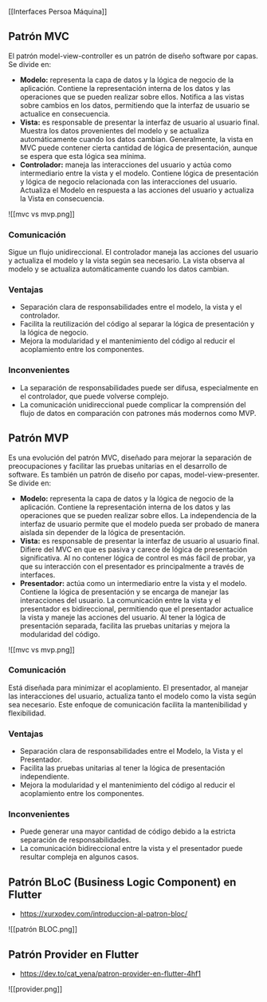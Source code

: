 [[Interfaces Persoa Máquina]]

## Patrón MVC
El patrón model-view-controller es un patrón de diseño software por capas. Se divide en:
+ **Modelo:** representa la capa de datos y la lógica de negocio de la aplicación. Contiene la representación interna de los datos y las operaciones que se pueden realizar sobre ellos. Notifica a las vistas sobre cambios en los datos, permitiendo que la interfaz de usuario se actualice en consecuencia.
+ **Vista:** es responsable de presentar la interfaz de usuario al usuario final. Muestra los datos provenientes del modelo y se actualiza automáticamente cuando los datos cambian. Generalmente, la vista en MVC puede contener cierta cantidad de lógica de presentación, aunque se espera que esta lógica sea mínima.
+ **Controlador:** maneja las interacciones del usuario y actúa como intermediario entre la vista y el modelo. Contiene lógica de presentación y lógica de negocio relacionada con las interacciones del usuario. Actualiza el Modelo en respuesta a las acciones del usuario y actualiza la Vista en consecuencia.

![[mvc vs mvp.png]]

### Comunicación
Sigue un flujo unidireccional. El controlador maneja las acciones del usuario y actualiza el modelo y la vista según sea necesario. La vista observa al modelo y se actualiza automáticamente cuando los datos cambian. 

### Ventajas
+ Separación clara de responsabilidades entre el modelo, la vista y el controlador.
+ Facilita la reutilización del código al separar la lógica de presentación y la lógica de negocio.
+ Mejora la modularidad y el mantenimiento del código al reducir el acoplamiento entre los componentes.

### Inconvenientes
+ La separación de responsabilidades puede ser difusa, especialmente en el controlador, que puede volverse complejo.
+ La comunicación unidireccional puede complicar la comprensión del flujo de datos en comparación con patrones más modernos como MVP.

## Patrón MVP
Es una evolución del patrón MVC, diseñado para mejorar la separación de preocupaciones y facilitar las pruebas unitarias en el desarrollo de software. Es también un patrón de diseño por capas, model-view-presenter. Se divide en:
+ **Modelo:** representa la capa de datos y la lógica de negocio de la aplicación. Contiene la representación interna de los datos y las operaciones que se pueden realizar sobre ellos. La independencia de la interfaz de usuario permite que el modelo pueda ser probado de manera aislada sin depender de la lógica de presentación.
+ **Vista:** es responsable de presentar la interfaz de usuario al usuario final. Difiere del MVC en que es pasiva y carece de lógica de presentación significativa. Al no contener lógica de control es más fácil de probar, ya que su interacción con el presentador es principalmente a través de interfaces.
+ **Presentador:** actúa como un intermediario entre la vista y el modelo. Contiene la lógica de presentación y se encarga de manejar las interacciones del usuario. La comunicación entre la vista y el presentador es bidireccional, permitiendo que el presentador actualice la vista y maneje las acciones del usuario. Al tener la lógica de presentación separada, facilita las pruebas unitarias y mejora la modularidad del código.

![[mvc vs mvp.png]]

### Comunicación
Está diseñada para minimizar el acoplamiento. El presentador, al manejar las interacciones del usuario, actualiza tanto el modelo como la vista según sea necesario. Este enfoque de comunicación facilita la mantenibilidad y flexibilidad.

### Ventajas
- Separación clara de responsabilidades entre el Modelo, la Vista y el Presentador.
- Facilita las pruebas unitarias al tener la lógica de presentación independiente.
- Mejora la modularidad y el mantenimiento del código al reducir el acoplamiento entre los componentes.

### Inconvenientes
- Puede generar una mayor cantidad de código debido a la estricta separación de responsabilidades.
- La comunicación bidireccional entre la vista y el presentador puede resultar compleja en algunos casos.

## Patrón BLoC (Business Logic Component) en Flutter
+ https://xurxodev.com/introduccion-al-patron-bloc/

![[patrón BLOC.png]]

##  Patrón Provider en Flutter
+ https://dev.to/cat_yena/patron-provider-en-flutter-4hf1

![[provider.png]]

